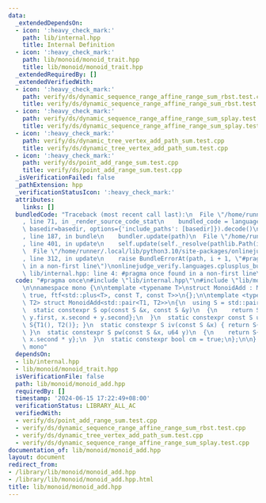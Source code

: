 ```yaml
---
data:
  _extendedDependsOn:
  - icon: ':heavy_check_mark:'
    path: lib/internal.hpp
    title: Internal Definition
  - icon: ':heavy_check_mark:'
    path: lib/monoid/monoid_trait.hpp
    title: lib/monoid/monoid_trait.hpp
  _extendedRequiredBy: []
  _extendedVerifiedWith:
  - icon: ':heavy_check_mark:'
    path: verify/ds/dynamic_sequence_range_affine_range_sum_rbst.test.cpp
    title: verify/ds/dynamic_sequence_range_affine_range_sum_rbst.test.cpp
  - icon: ':heavy_check_mark:'
    path: verify/ds/dynamic_sequence_range_affine_range_sum_splay.test.cpp
    title: verify/ds/dynamic_sequence_range_affine_range_sum_splay.test.cpp
  - icon: ':heavy_check_mark:'
    path: verify/ds/dynamic_tree_vertex_add_path_sum.test.cpp
    title: verify/ds/dynamic_tree_vertex_add_path_sum.test.cpp
  - icon: ':heavy_check_mark:'
    path: verify/ds/point_add_range_sum.test.cpp
    title: verify/ds/point_add_range_sum.test.cpp
  _isVerificationFailed: false
  _pathExtension: hpp
  _verificationStatusIcon: ':heavy_check_mark:'
  attributes:
    links: []
  bundledCode: "Traceback (most recent call last):\n  File \"/home/runner/.local/lib/python3.10/site-packages/onlinejudge_verify/documentation/build.py\"\
    , line 71, in _render_source_code_stat\n    bundled_code = language.bundle(stat.path,\
    \ basedir=basedir, options={'include_paths': [basedir]}).decode()\n  File \"/home/runner/.local/lib/python3.10/site-packages/onlinejudge_verify/languages/cplusplus.py\"\
    , line 187, in bundle\n    bundler.update(path)\n  File \"/home/runner/.local/lib/python3.10/site-packages/onlinejudge_verify/languages/cplusplus_bundle.py\"\
    , line 401, in update\n    self.update(self._resolve(pathlib.Path(included), included_from=path))\n\
    \  File \"/home/runner/.local/lib/python3.10/site-packages/onlinejudge_verify/languages/cplusplus_bundle.py\"\
    , line 312, in update\n    raise BundleErrorAt(path, i + 1, \"#pragma once found\
    \ in a non-first line\")\nonlinejudge_verify.languages.cplusplus_bundle.BundleErrorAt:\
    \ lib/internal.hpp: line 4: #pragma once found in a non-first line\n"
  code: "#pragma once\n#include \"lib/internal.hpp\"\n#include \"lib/monoid/monoid_trait.hpp\"\
    \n\nnamespace mono {\n\ntemplate <typename T>\nstruct MonoidAdd : MonoidTrait<T,\
    \ true, ftf<std::plus<T>, const T, const T>>\n{};\n\ntemplate <typename T1, typename\
    \ T2> struct MonoidAdd<std::pair<T1, T2>>\n{\n  using S = std::pair<T1, T2>;\n\
    \  static constexpr S op(const S &x, const S &y)\n  {\n    return S{x.first +\
    \ y.first, x.second + y.second};\n  }\n  static constexpr const S un() { return\
    \ S{T1(), T2()}; }\n  static constexpr S iv(const S &x) { return S{-x.first, -x.second};\
    \ }\n  static constexpr S pw(const S &x, u64 y)\n  {\n    return S{x.first * y,\
    \ x.second * y};\n  }\n  static constexpr bool cm = true;\n};\n\n} // namespace\
    \ mono"
  dependsOn:
  - lib/internal.hpp
  - lib/monoid/monoid_trait.hpp
  isVerificationFile: false
  path: lib/monoid/monoid_add.hpp
  requiredBy: []
  timestamp: '2024-06-15 17:22:49+08:00'
  verificationStatus: LIBRARY_ALL_AC
  verifiedWith:
  - verify/ds/point_add_range_sum.test.cpp
  - verify/ds/dynamic_sequence_range_affine_range_sum_rbst.test.cpp
  - verify/ds/dynamic_tree_vertex_add_path_sum.test.cpp
  - verify/ds/dynamic_sequence_range_affine_range_sum_splay.test.cpp
documentation_of: lib/monoid/monoid_add.hpp
layout: document
redirect_from:
- /library/lib/monoid/monoid_add.hpp
- /library/lib/monoid/monoid_add.hpp.html
title: lib/monoid/monoid_add.hpp
---
```


